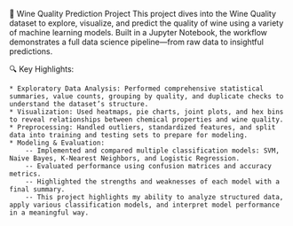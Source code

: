 🍷 Wine Quality Prediction Project
This project dives into the Wine Quality dataset to explore, visualize, and predict the quality of wine using a variety of machine learning models. Built in a Jupyter Notebook, the workflow demonstrates a full data science pipeline—from raw data to insightful predictions.

🔍 Key Highlights:

    * Exploratory Data Analysis: Performed comprehensive statistical summaries, value counts, grouping by quality, and duplicate checks to understand the dataset’s structure.
    * Visualization: Used heatmaps, pie charts, joint plots, and hex bins to reveal relationships between chemical properties and wine quality.
    * Preprocessing: Handled outliers, standardized features, and split data into training and testing sets to prepare for modeling.
    * Modeling & Evaluation:
        -- Implemented and compared multiple classification models: SVM, Naive Bayes, K-Nearest Neighbors, and Logistic Regression.
        -- Evaluated performance using confusion matrices and accuracy metrics.
        -- Highlighted the strengths and weaknesses of each model with a final summary.
        -- This project highlights my ability to analyze structured data, apply various classification models, and interpret model performance in a meaningful way.